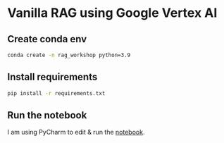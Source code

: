 # Vanilla RAG using Google Vertex AI
## Create conda env
```bash
conda create -n rag_workshop python=3.9
```
## Install requirements
```bash
pip install -r requirements.txt
```
## Run the notebook
I am using PyCharm to edit & run the [notebook](rag_gcp.ipynb).